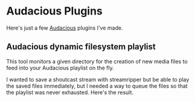 Audacious Plugins
=================

Here's just a few [Audacious](http://audacious-media-player.org/) plugins I've made.

Audacious dynamic filesystem playlist
-------------------------------------

This tool monitors a given directory for the creation of new media files to feed into your Audacious playlist on the fly.

I wanted to save a shoutcast stream with streamripper but be able to play the saved files immediately, but I needed a way to queue the files so that the playlist was never exhausted. Here's the result.

